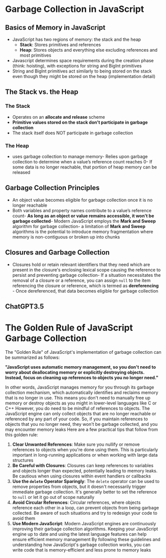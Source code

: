 # Garbage Collection in JavaScript

## Basics of Memory in JavaScript

- JavaScript has two regions of memory: the stack and the heap
  - **Stack**: Stores primitives and references
  - **Heap**: Stores objects and everything else excluding references and most primitives
- Javascript determines space requirements during the creation phase (think: hoisting), with exceptions for string and BigInt primitives
- String and BigInt primitives act similarly to being stored on the stack even though they might be stored on the heap (implementation detail)

## The Stack vs. the Heap

### The Stack

- Operates on an **allocate and release** scheme
- **Primitive values stored on the stack don't participate in garbage collection**
- The stack itself does NOT participate in garbage collection

### The Heap

- uses garbage collection to manage memory- Relies upon garbage collection to determine when a value’s reference count reaches 0- If some data is no longer reachable, that portion of heap memory can be released

## Garbage Collection Principles

- An object value becomes eligible for garbage collection once it is no longer reachable
- Both variables and property names contribute to a value’s reference count- **As long as an object or value remains accessible, it won't be garbage collected**- Modern JavaScript employs the **Mark and Sweep** algorithm for garbage collection- a limitation of **Mark and Sweep** algorithms is the potential to introduce memory fragmentation where memory is non-contiguous or broken up into chunks

## Closures and Garbage Collection

- Closures hold or retain relevant identifiers that they need which are present in the closure's enclosing lexical scope causing the reference to persist and preventing garbage collection- If a situation necessitates the removal of a closure or a reference, you can assign `null` to the item referencing the closure or reference, which is termed as **dereferencing** - Once dereferenced, that data becomes eligible for garbage collection

## ChatGPT3.5

# The Golden Rule of JavaScript Garbage Collection

The "Golden Rule" of JavaScript's implementation of garbage collection can be summarized as follows:

**"JavaScript uses automatic memory management, so you don't need to worry about deallocating memory or explicitly destroying objects. Instead, focus on cleaning up references to objects you no longer need."**

In other words, JavaScript manages memory for you through its garbage collection mechanism, which automatically identifies and reclaims memory that is no longer in use. This means you don't need to manually free up memory or destroy objects as you might in lower-level languages like C or C++
However, you do need to be mindful of references to objects. The JavaScript engine can only collect objects that are no longer reachable or referenced by any part of your code. So, if you maintain references to objects that you no longer need, they won't be garbage collected, and you may encounter memory leaks
Here are a few practical tips that follow from this golden rule:

1. **Clear Unwanted References**: Make sure you nullify or remove references to objects when you're done using them. This is particularly important in long-running applications or when working with large data structures
2. **Be Careful with Closures**: Closures can keep references to variables and objects longer than expected, potentially leading to memory leaks. Be cautious when using closures within event handlers or callbacks
3. **Use the `delete` Operator Sparingly**: The `delete` operator can be used to remove properties from objects, but it doesn't necessarily trigger immediate garbage collection. It's generally better to set the reference to `null` or let it go out of scope naturally
4. **Avoid Circular References**: Circular references, where objects reference each other in a loop, can prevent objects from being garbage collected. Be aware of such situations and try to redesign your code to avoid them
5. **Use Modern JavaScript**: Modern JavaScript engines are continuously improving their garbage collection algorithms. Keeping your JavaScript engine up to date and using the latest language features can help ensure efficient memory management
   By following these guidelines and understanding how JavaScript's garbage collection works, you can write code that is memory-efficient and less prone to memory leaks
